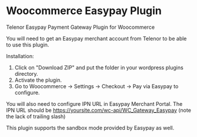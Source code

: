# Woocommerce Easypay Plugin

Telenor Easypay Payment Gateway Plugin for Woocommerce

You will need to get an Easypay merchant account from Telenor to be able to use this plugin.

Installation:
1. Click on "Download ZIP" and put the folder in your wordpress plugins directory. 
2. Activate the plugin.
3. Go to Woocommerce -> Settings -> Checkout -> Pay via Easypay to configure.

You will also need to configure IPN URL in Easypay Merchant Portal. The IPN URL should be https://yoursite.com/wc-api/WC_Gateway_Easypay (note the lack of trailing slash)

This plugin supports the sandbox mode provided by Easypay as well.
